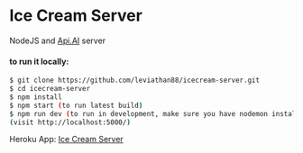 # Ice Cream Server

NodeJS and [Api.AI](https://api.ai/) server

#### to run it locally:
```sh
$ git clone https://github.com/leviathan88/icecream-server.git
$ cd icecream-server
$ npm install
$ npm start (to run latest build)
$ npm run dev (to run in development, make sure you have nodemon installed globally)
(visit http://localhost:5000/)
```
Heroku App: [Ice Cream Server](https://icecream-server.herokuapp.com/)